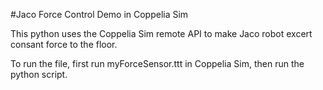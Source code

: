 #Jaco Force Control Demo in Coppelia Sim

This python uses the Coppelia Sim remote API to make Jaco robot excert consant force to the floor. 

To run the file, first run myForceSensor.ttt in Coppelia Sim, then run the python script.
